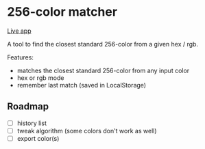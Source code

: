 # 256-color matcher

[Live app](https://256-color-matcher.netlify.app/)

A tool to find the closest standard 256-color from a given hex / rgb.

Features:

- matches the closest standard 256-color from any input color
- hex or rgb mode
- remember last match (saved in LocalStorage)

## Roadmap

- [ ] history list
- [ ] tweak algorithm (some colors don't work as well)
- [ ] export color(s)
